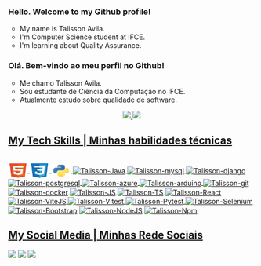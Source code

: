  <h3> Hello. Welcome to my Github profile!</h3>
    <p>
        <ul type = "circle">
            <li>My name is Talisson Avila.</li>
            <li>I'm Computer Science student at IFCE.</li> 
            <li>I'm learning about Quality Assurance.</li>
        </ul>
    </p>

 <h3> Olá. Bem-vindo ao meu perfil no Github!</h3>
    <p>
        <ul type = "circle">
            <li>Me chamo Talisson Avila.</li>
            <li>Sou estudante de Ciência da Computação no IFCE.</li>
            <li>Atualmente estudo sobre qualidade de software.</li>
         </ul>
    </p>

<div align="center">
  <a href="https://github.com/talissonavila">
  <img height="150em" src="https://github-readme-stats.vercel.app/api?username=talissonavila&show_icons=true&theme=dark&include_all_commits=true&count_private=true"/>
  <img height="150em" src="https://github-readme-stats.vercel.app/api/top-langs/?username=talissonavila&layout=compact&langs_count=7&theme=dark"/>
</div>

## My Tech Skills | Minhas habilidades técnicas
<div style="display: inline_block"><br>
  <img align="center" alt="Talsson-HTML" height="30" width="40" src="https://raw.githubusercontent.com/devicons/devicon/master/icons/html5/html5-original.svg" />
  <img align="center" alt="Talisson-CSS" height="30" width="40" src="https://raw.githubusercontent.com/devicons/devicon/master/icons/css3/css3-original.svg" />
  <img align="center" alt="Talisson-Python" height="30" width="40" src="https://raw.githubusercontent.com/devicons/devicon/master/icons/python/python-original.svg" />
  <img align="center" alt="Talisson-Java" height="30" width="40" src="https://cdn.jsdelivr.net/gh/devicons/devicon/icons/java/java-original.svg" />
  <img align="center" alt="Talisson-mysql" heitght="30"  width="40" src="https://cdn.jsdelivr.net/gh/devicons/devicon/icons/mysql/mysql-plain-wordmark.svg" />
  <img align="center" alt="Talisson-django" heitght="30"  width="40" src="https://cdn.jsdelivr.net/gh/devicons/devicon/icons/django/django-plain-wordmark.svg" />
 <img align="center" alt="Talisson-postgresql" heitght="30"  width="40" src="https://cdn.jsdelivr.net/gh/devicons/devicon/icons/postgresql/postgresql-original.svg" />       
 <img align="center" alt="Talisson-azure" heitght="45"  width="60" src="https://cdn.jsdelivr.net/gh/devicons/devicon/icons/azure/azure-original-wordmark.svg" />           
 <img align="center" alt="Talisson-arduino" heitght="30"  width="40" src="https://cdn.jsdelivr.net/gh/devicons/devicon/icons/arduino/arduino-original-wordmark.svg" />
 <img align="center" alt="Talisson-git" heitght="30"  width="40" src="https://cdn.jsdelivr.net/gh/devicons/devicon/icons/git/git-original.svg" />
<img align="center" alt="Talisson-docker" heitght="30"  width="40" src="https://cdn.jsdelivr.net/gh/devicons/devicon/icons/docker/docker-plain.svg" />
<img align="center" alt="Talisson-JS" height="30" width="40" src="https://cdn.jsdelivr.net/gh/devicons/devicon@latest/icons/javascript/javascript-original.svg" />
<img align="center" alt="Talisson-TS" height="30" width="40" src="https://cdn.jsdelivr.net/gh/devicons/devicon@latest/icons/typescript/typescript-original.svg" /> 
<img align="center" alt="Talisson-React" height="30" width="40" src="https://cdn.jsdelivr.net/gh/devicons/devicon@latest/icons/react/react-original.svg" />
<img align="center" alt="Talisson-ViteJS" height="30" width="40" src="https://cdn.jsdelivr.net/gh/devicons/devicon@latest/icons/vitejs/vitejs-original.svg" />
<img align="center" alt="Talisson-Vitest" height="30" width="40" src="https://cdn.jsdelivr.net/gh/devicons/devicon@latest/icons/vitest/vitest-original.svg" />
<img align="center" alt="Talisson-Pytest" height="30" width="40" src="https://cdn.jsdelivr.net/gh/devicons/devicon@latest/icons/pytest/pytest-original.svg" />
<img align="center" alt="Talisson-Selenium" height="30" width="40" src="https://cdn.jsdelivr.net/gh/devicons/devicon@latest/icons/selenium/selenium-original.svg" />
<img align="center" alt="Talisson-Bootstrap" height="30" width="40" src="https://cdn.jsdelivr.net/gh/devicons/devicon@latest/icons/bootstrap/bootstrap-original.svg" />
<img align="center" alt="Talisson-NodeJS" height="30" width="40" src="https://cdn.jsdelivr.net/gh/devicons/devicon@latest/icons/nodejs/nodejs-original-wordmark.svg" />
<img align="center" alt="Talisson-Npm" height="30" width="40" src="https://cdn.jsdelivr.net/gh/devicons/devicon@latest/icons/npm/npm-original-wordmark.svg" />
          
## My Social Media | Minhas Rede Sociais
<div> 
  
  <a href="https://instagram.com/seutalisson" target="_blank"><img src="https://img.shields.io/badge/-Instagram-%23E4405F?style=for-the-badge&logo=instagram&logoColor=white" target="_blank"></a>
  <a href = "mailto:devtalisson@gmail.com"><img src="https://img.shields.io/badge/-Gmail-%23333?style=for-the-badge&logo=gmail&logoColor=white" target="_blank"></a>
  <a href="https://www.linkedin.com/in/talissonavila" target="_blank"><img src="https://img.shields.io/badge/-LinkedIn-%230077B5?style=for-the-badge&logo=linkedin&logoColor=white" target="_blank"></a> 
 
 
</div>
